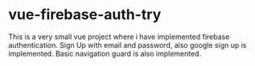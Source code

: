 # vue-firebase-auth-try
This is a very small vue project where i have implemented firebase authentication. Sign Up with email and password, also google sign up is implemented. Basic navigation guard is also implemented.
